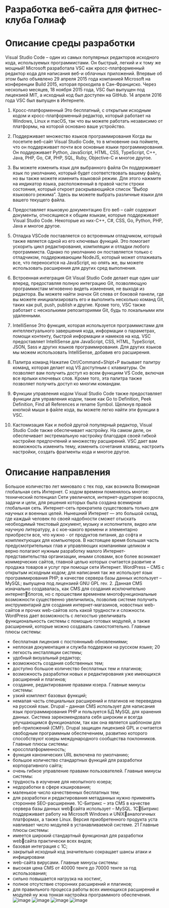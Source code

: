 # Разработка веб-сайта для фитнес-клуба Голиаф

# Описание среды разработки

Visual Studio Code – один из самых популярных редакторов исходного кода, используемых программистами. Он быстрый, легкий и к тому же мощный! Microsoft разработала VSC как кросс-платформенный редактор кода для написания веб-и облачных приложений. Впервые об этом было объявлено 29 апреля 2015 года компанией Microsoft на конференции Build 2015, которая проходила в Сан-Франциско. Через несколько месяцев, 18 ноября 2015 года, VSC был выпущен под лицензией MIT, а исходный код был доступен на GitHub. 14 апреля 2016 года VSC был выпущен в Интернете.

1. Кросс-платформенный
Это бесплатный, с открытым исходным кодом и кросс-платформенный редактор, который работает на Windows, Linux и macOS, так что вы можете работать независимо от платформы, на которой основано ваше устройство.

2. Поддерживает множество языков программирования
Когда вы посетите веб-сайт Visual Studio Code, то в мгновение ока поймете, что он поддерживает почти все основные языки программирования. Он поддерживает Python, JavaScript, HTML, CSS, TypeScript, C++, Java, PHP, Go, C#, PHP, SQL, Ruby, Objective-C и многое другое.

3. Вы можете изменить язык для выбранного файла
Он поддерживает язык по умолчанию, который будет соответствовать вашему файлу, но вы также можете изменить языковой режим. Для этого нажмите на индикатор языка, расположенный в правой части строки состояния, который откроет раскрывающийся список “Выбор языкового режима”. Здесь вы можете выбрать различные языки для вашего текущего файла.

4. Предоставляет языковую документацию
Его веб – сайт содержит документы, относящиеся к общим языкам, которые поддерживает Visual Studio Code. Некоторые из них-C++, C#, CSS, Go, Python, PHP, Java и многое другое.

5. Отладка
VSCode поставляется со встроенным отладчиком, который также является одной из его ключевых функций. Это помогает ускорить цикл редактирования, компиляции и отладки любого программиста. Однако по умолчанию он поставляется только с отладчиком, поддерживающим NodeJS, который может отлаживать все, что переносится на JavaScript, но опять же, вы можете использовать расширения для других сред выполнения.

6. Встроенная интеграция Git
Visual Studio Code делает еще один шаг вперед, предоставляя полную интеграцию Git, позволяющую программистам мгновенно видеть изменения, не выходя из редактора. Вы можете найти значок Git слева от боковой панели, где вы можете инициализировать его и выполнить несколько команд Git, таких как pull, push, publish и другие. Кроме того, VSC также работает с несколькими репозиториями Git, будь то локальными или удаленными.

7. IntelliSense
Это функция, которая используется программистами для интеллектуального завершения кода, информации о параметрах, помощи контенту, быстрой информации и намеков на код. VSC предоставляет IntelliSense для JavaScript, CSS, HTML, TypeScript, JSON, Sass и других языков программирования. Для других языков мы можем использовать IntelliSense, добавив его расширения.

8. Палитра команд
Нажатие Ctrl/Command+Shipt+P вызывает палитру команд, которая делает код VS доступным с клавиатуры. Он позволяет вам получить доступ ко всем функциям VS Code, включая все ярлыки ключевых слов. Кроме того, эта палитра также позволяет получить доступ ко многим командам.

9. Функции управления кодом
Visual Studio Code также предоставляет функции для управления кодом, такие как Go to Definition, Peek Definition, Find all References и rename Symbol. Щелкнув правой кнопкой мыши в файле кода, вы можете легко найти эти функции в VSC.

10. Кастомизация
Как и любой другой популярный редактор, Visual Studio Code также обеспечивает настройку. На самом деле, он обеспечивает экстремальную настройку благодаря своей гибкой настройке предпочтений и множеству расширений. VSC дает вам возможность изменить тему, изменить сочетания клавиш, настроить настройки, создать фрагменты кода и многое другое.

# Описание направления

Большое количество лет миновало с тех пор, как возникла Всемирная 
глобальная сеть Интернет. С ходом времени поменялось многое: технический 
потенциал Сети увеличился, интернет-аудитория возросла, задачи и цели, для 
решения которых была создана всемирная глобальная сеть. Интернет-сеть 
прекратила существовать только для научных и военных целей. Нынешний 
Интернет — это большой склад, где каждый человек по своей надобности 
сможет отыскать необходимый текстовый документ, музыку и исполнителя, 
видео или научную литературу, а с кое-какого времени и элементарно 
приобрести все, что нужно - от продуктов питания, до софта и комплектующих 
для компьютеров. В настоящее время большая часть предусмотрительных глав и 
управляющих компаниями целиком и верно полагают нужным разработку 
малого Интернет-представительства организации, иными словами, все более 
возникает коммерческих сайтов, главной целью которых считается развитие и 
продажа товаров и услуг при помощи сети Интернет.
WordPress – CMS с открытым исходным кодом; для написания так же 
использует язык программирования PHP; в качестве сервера базы данных 
использует – MySQL; выпущена под лицензией GNU GPL rev. 2. Данная CMS
изначально создавалась, как CMS для создания исключительно интернетблогов, но с прошествии временем многофункциональные возможности 
существенно увеличились, позволив системе получить инструментарий для 
создания интернет-магазинов, новостных web-сайтов и прочих web-сайтов хоть 
какой трудности и сложности. WordPress дает возможность с легкостью 
увеличивать функциональность системы с помощью готовых модулей, а также 
расширений, которые можно создавать самостоятельно.
Главные плюсы системы:
- бесплатная лицензия с постояннымb обновлениями;
- неплохая документация и служба поддержки на русском языке;
20
- легкость инсталляции системы;
- удобный визуальный редактор;
- возможность создания собственных тем;
- доступно большое количество бесплатных тем и плагинов;
- возможность разработки новых и редактирования уже имеющихся 
расширений и плагинов;
- создание, редактирование правами юзера.
Главные минусы системы:
- узкий комплект базовых функций;
- немалая часть специальных расширений и плагинов не переведена на русский 
язык.
Drupal – данная CMS использует для написания язык программирования 
PHP и пользуется БД MySQL для хранения данных. Система зарекомендовала 
себя широким и всегда улучшающимся функционалом, так как она является 
шаблоном для веб-приложений (CMF). Drupal защищен лицензией GPL и 
считается свободным программным обеспечением, развитию которого 
способствуют юзеры международного сообщества поклонников.
Главные плюсы системы:
- кроссплатформенность;
- функция канонических URL включена по умолчанию;
- большое количество стандартных функций для разработки корпоративного 
сайта;
- очень гибкое управление правами пользователей.
Главные минусы системы:
- трудность в изучение для неопытного юзера;
- недоработки в сфере кэширования;
- маленькое число качественных бесплатных тем;
- для разработки и редактирования метаданных нужно применять стороннее 
SEO-расширение.
1С-Битрикс – эта CMS в качестве сервера базы данных webсайта использует – MySQL. 1СБитрикс поддерживает работу на Microsoft Windows и UNIXаналогичных платформах, а также Linux. Версия приобретенного продукта уста
навливает число модулей в устанавливаемой системе.
21
Главные плюсы системы:
- имеется широкий стандартный функционал для разработки webсайта практически всех видов;
- базовая интеграция с 1С;
- закрытый исходный код значительно сокращает шансы атаки и инфицировани
- web-сайта вирусами.
Главные минусы системы:
- высокая цена CMS от 40000 тенге до 70000 тенге за год использования;
- сильно повышается нагрузка на хостинг,
- полное отсутствие сторонних расширений и плагинов; 
- для правильного процесса работы всех имеющихся расширений и модулей ну
жна тонкая настройка программного обеспечения.
![image](https://user-images.githubusercontent.com/90608445/209635435-366ed711-c06d-42ac-b9d2-aebc411f4e64.png)
![image](https://user-images.githubusercontent.com/90608445/209635458-99ca6d3e-a505-41b3-961d-3358e9beac50.png)
![image](https://user-images.githubusercontent.com/90608445/209635481-c4e8b817-02ec-469d-95c0-7b870837c8f4.png)
![image](https://user-images.githubusercontent.com/90608445/209635505-e5982858-1c2f-4895-a118-f0e471b0734b.png)
